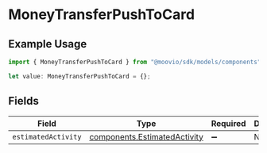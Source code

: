 # MoneyTransferPushToCard

## Example Usage

```typescript
import { MoneyTransferPushToCard } from "@moovio/sdk/models/components";

let value: MoneyTransferPushToCard = {};
```

## Fields

| Field                                                                        | Type                                                                         | Required                                                                     | Description                                                                  |
| ---------------------------------------------------------------------------- | ---------------------------------------------------------------------------- | ---------------------------------------------------------------------------- | ---------------------------------------------------------------------------- |
| `estimatedActivity`                                                          | [components.EstimatedActivity](../../models/components/estimatedactivity.md) | :heavy_minus_sign:                                                           | N/A                                                                          |